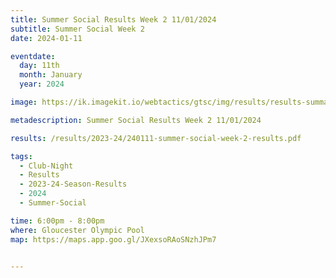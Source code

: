 ```yaml
---
title: Summer Social Results Week 2 11/01/2024
subtitle: Summer Social Week 2
date: 2024-01-11

eventdate:
  day: 11th
  month: January
  year: 2024

image: https://ik.imagekit.io/webtactics/gtsc/img/results/results-summary-28.jpg

metadescription: Summer Social Results Week 2 11/01/2024

results: /results/2023-24/240111-summer-social-week-2-results.pdf

tags:
  - Club-Night
  - Results
  - 2023-24-Season-Results
  - 2024
  - Summer-Social

time: 6:00pm - 8:00pm
where: Gloucester Olympic Pool
map: https://maps.app.goo.gl/JXexsoRAoSNzhJPm7


---
```





